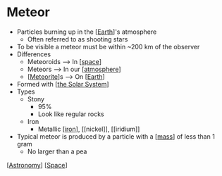 # Meteor

- Particles burning up in the [[Earth]]'s atmosphere
  - Often referred to as shooting stars
- To be visible a meteor must be within ~200 km of the observer
- Differences
  - Meteoroids --> In [[space]]
  - Meteors --> In our [[atmosphere]]
  - [[Meteorite]]s --> On [[Earth]]
- Formed with [[the Solar System]]
- Types
  - Stony
    - 95%
    - Look like regular rocks
  - Iron
    - Metallic [[iron]], [[nickel]], [[iridium]]
- Typical meteor is produced by a particle with a [[mass]] of less than 1 gram
  - No larger than a pea

[[Astronomy]] [[Space]]

[//begin]: # "Autogenerated link references for markdown compatibility"
[Earth]: earth "Earth 🜨"
[space]: space "Space"
[atmosphere]: atmosphere "Atmosphere"
[Meteorite]: meteorite "Meteorite"
[Earth]: earth "Earth 🜨"
[the Solar System]: the-solar-system "The Solar System"
[iron]: iron "Iron"
[mass]: mass "Mass"
[Astronomy]: astronomy "Astronomy"
[Space]: space "Space"
[//end]: # "Autogenerated link references"